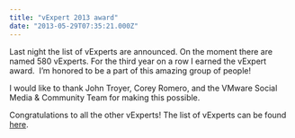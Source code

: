 ```yaml
---
title: "vExpert 2013 award"
date: "2013-05-29T07:35:21.000Z"
---
```


Last night the list of vExperts are announced. On the moment there are named 580 vExperts. For the third year on a row I earned the vExpert award.  I’m honored to be a part of this amazing group of people!

I would like to thank John Troyer, Corey Romero, and the VMware Social Media & Community Team for making this possible.

Congratulations to all the other vExperts! The list of vExperts can be found [here](http://blogs.vmware.com/vmtn/2013/05/vexpert-2013-awardees-announced.html#comment-5939).
